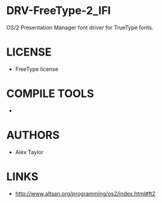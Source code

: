 DRV-FreeType-2_IFI
==================

OS/2 Presentation Manager font driver for TrueType fonts. 

LICENSE
========
* FreeType license

COMPILE TOOLS
==============
* 

AUTHORS
=============
* Alex Taylor

LINKS
=============
* http://www.altsan.org/programming/os2/index.html#ft2
